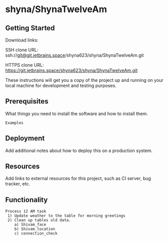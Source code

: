 # shyna/ShynaTwelveAm



## Getting Started

Download links:

SSH clone URL: ssh://git@git.jetbrains.space/shyna623/shyna/ShynaTwelveAm.git

HTTPS clone URL: https://git.jetbrains.space/shyna623/shyna/ShynaTwelveAm.git



These instructions will get you a copy of the project up and running on your local machine for development and testing purposes.

## Prerequisites

What things you need to install the software and how to install them.

```
Examples
```

## Deployment

Add additional notes about how to deploy this on a production system.

## Resources

Add links to external resources for this project, such as CI server, bug tracker, etc.

## Functionality

```
Process 12 AM task
 1) Update weather to the table for morning greetings
 2) Clean up tables old data.
    a) Shivam_face
    b) Shivam_location
    c) connection_check
```